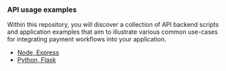 ### API usage examples

Within this repository, you will discover a collection of API backend scripts and application examples that aim to illustrate various common use-cases for integrating payment workflows into your application.

- [Node, Express](node)
- [Python, Flask](python)
